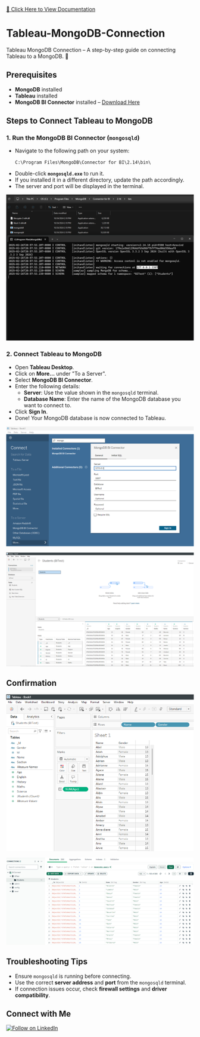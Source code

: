 [📌 Click Here to View Documentation](https://aravaravind.github.io/Tableau-MongoDB-Connection/)
# Tableau-MongoDB-Connection
Tableau MongoDB Connection – A step-by-step guide on connecting Tableau to a MongoDB. 🚀 
 
## Prerequisites  

- **MongoDB** installed  
- **Tableau** installed  
- **MongoDB BI Connector** installed – [Download Here](https://www.mongodb.com/try/download/bi-connector)  

## Steps to Connect Tableau to MongoDB  

### 1. Run the MongoDB BI Connector (`mongosqld`)  

- Navigate to the following path on your system:  
  ```
  C:\Program Files\MongoDB\Connector for BI\2.14\bin\
  ```  
- Double-click **`mongosqld.exe`** to run it.  
- If you installed it in a different directory, update the path accordingly.  
- The server and port will be displayed in the terminal. 


![1](images/1.png)


### 2. Connect Tableau to MongoDB  

- Open **Tableau Desktop**.  
- Click on **More...** under "To a Server".  
- Select **MongoDB BI Connector**.  
- Enter the following details:  
  - **Server**: Use the value shown in the `mongosqld` terminal.  
  - **Database Name**: Enter the name of the MongoDB database you want to connect to.  
- Click **Sign In**.  
- Done! Your MongoDB database is now connected to Tableau.  


![2](images/2.png)


![3](images/3.png)


## Confirmation 

 
![4](images/4.png)  


![5](images/5.png)


## Troubleshooting Tips  

- Ensure `mongosqld` is running before connecting.  
- Use the correct **server address** and **port** from the `mongosqld` terminal.  
- If connection issues occur, check **firewall settings** and **driver compatibility**.  

## Connect with Me

[![Follow on LinkedIn](https://img.shields.io/badge/Follow%20on%20LinkedIn-0A66C2?style=flat&logo=linkedin&logoColor=white)](https://www.linkedin.com/comm/mynetwork/discovery-see-all?usecase=PEOPLE_FOLLOWS&followMember=arav-r)


